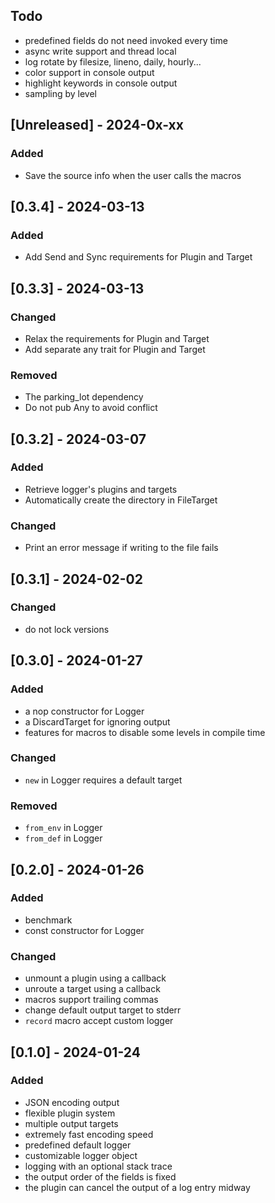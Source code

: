 ## Todo

- predefined fields do not need invoked every time
- async write support and thread local
- log rotate by filesize, lineno, daily, hourly...
- color support in console output
- highlight keywords in console output
- sampling by level

## [Unreleased] - 2024-0x-xx

### Added

- Save the source info when the user calls the macros

## [0.3.4] - 2024-03-13

### Added

- Add Send and Sync requirements for Plugin and Target

## [0.3.3] - 2024-03-13

### Changed

- Relax the requirements for Plugin and Target
- Add separate any trait for Plugin and Target

### Removed

- The parking_lot dependency
- Do not pub Any to avoid conflict

## [0.3.2] - 2024-03-07

### Added

- Retrieve logger's plugins and targets
- Automatically create the directory in FileTarget

### Changed

- Print an error message if writing to the file fails

## [0.3.1] - 2024-02-02

### Changed

- do not lock versions

## [0.3.0] - 2024-01-27

### Added

- a nop constructor for Logger
- a DiscardTarget for ignoring output
- features for macros to disable some levels in compile time

### Changed

- `new` in Logger requires a default target

### Removed

- `from_env` in Logger
- `from_def` in Logger

## [0.2.0] - 2024-01-26

### Added

- benchmark
- const constructor for Logger

### Changed

- unmount a plugin using a callback
- unroute a target using a callback
- macros support trailing commas
- change default output target to stderr
- `record` macro accept custom logger

## [0.1.0] - 2024-01-24

### Added

- JSON encoding output
- flexible plugin system
- multiple output targets
- extremely fast encoding speed
- predefined default logger
- customizable logger object
- logging with an optional stack trace
- the output order of the fields is fixed
- the plugin can cancel the output of a log entry midway